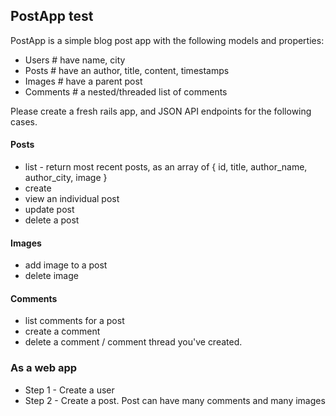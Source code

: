 ## PostApp test

PostApp is a simple blog post app with the following models and properties:

- Users # have name, city
- Posts # have an author, title, content, timestamps
- Images # have a parent post
- Comments # a nested/threaded list of comments

Please create a fresh rails app, and JSON API endpoints for the following cases.

#### Posts

- list - return most recent posts, as an array of { id, title, author_name, author_city, image } 
- create
- view an individual post
- update post
- delete a post

#### Images

- add image to a post
- delete image

#### Comments

- list comments for a post
- create a comment
- delete a comment / comment thread you've created.


### As a web app
- Step 1 - Create a user
- Step 2 - Create a post. Post can have many comments and many images 

